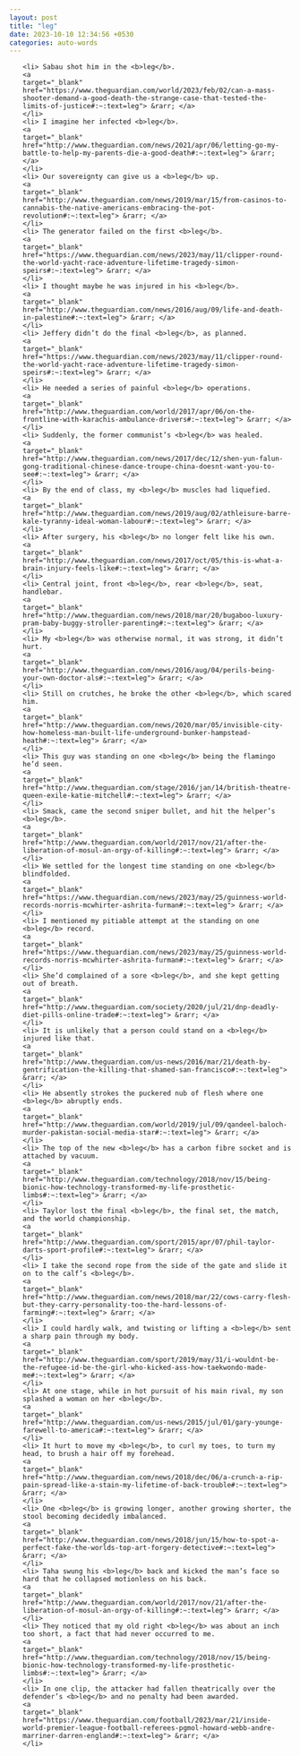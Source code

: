 ```yaml
---
layout: post
title: "leg"
date: 2023-10-10 12:34:56 +0530
categories: auto-words
---
```

<ol>

    <li> Sabau shot him in the <b>leg</b>.
    <a 
    target="_blank" 
    href="https://www.theguardian.com/world/2023/feb/02/can-a-mass-shooter-demand-a-good-death-the-strange-case-that-tested-the-limits-of-justice#:~:text=leg"> &rarr; </a>
    </li>
    <li> I imagine her infected <b>leg</b>.
    <a 
    target="_blank" 
    href="http://www.theguardian.com/news/2021/apr/06/letting-go-my-battle-to-help-my-parents-die-a-good-death#:~:text=leg"> &rarr; </a>
    </li>
    <li> Our sovereignty can give us a <b>leg</b> up.
    <a 
    target="_blank" 
    href="http://www.theguardian.com/news/2019/mar/15/from-casinos-to-cannabis-the-native-americans-embracing-the-pot-revolution#:~:text=leg"> &rarr; </a>
    </li>
    <li> The generator failed on the first <b>leg</b>.
    <a 
    target="_blank" 
    href="https://www.theguardian.com/news/2023/may/11/clipper-round-the-world-yacht-race-adventure-lifetime-tragedy-simon-speirs#:~:text=leg"> &rarr; </a>
    </li>
    <li> I thought maybe he was injured in his <b>leg</b>.
    <a 
    target="_blank" 
    href="http://www.theguardian.com/news/2016/aug/09/life-and-death-in-palestine#:~:text=leg"> &rarr; </a>
    </li>
    <li> Jeffery didn’t do the final <b>leg</b>, as planned.
    <a 
    target="_blank" 
    href="https://www.theguardian.com/news/2023/may/11/clipper-round-the-world-yacht-race-adventure-lifetime-tragedy-simon-speirs#:~:text=leg"> &rarr; </a>
    </li>
    <li> He needed a series of painful <b>leg</b> operations.
    <a 
    target="_blank" 
    href="http://www.theguardian.com/world/2017/apr/06/on-the-frontline-with-karachis-ambulance-drivers#:~:text=leg"> &rarr; </a>
    </li>
    <li> Suddenly, the former communist’s <b>leg</b> was healed.
    <a 
    target="_blank" 
    href="http://www.theguardian.com/news/2017/dec/12/shen-yun-falun-gong-traditional-chinese-dance-troupe-china-doesnt-want-you-to-see#:~:text=leg"> &rarr; </a>
    </li>
    <li> By the end of class, my <b>leg</b> muscles had liquefied.
    <a 
    target="_blank" 
    href="http://www.theguardian.com/news/2019/aug/02/athleisure-barre-kale-tyranny-ideal-woman-labour#:~:text=leg"> &rarr; </a>
    </li>
    <li> After surgery, his <b>leg</b> no longer felt like his own.
    <a 
    target="_blank" 
    href="http://www.theguardian.com/news/2017/oct/05/this-is-what-a-brain-injury-feels-like#:~:text=leg"> &rarr; </a>
    </li>
    <li> Central joint, front <b>leg</b>, rear <b>leg</b>, seat, handlebar.
    <a 
    target="_blank" 
    href="http://www.theguardian.com/news/2018/mar/20/bugaboo-luxury-pram-baby-buggy-stroller-parenting#:~:text=leg"> &rarr; </a>
    </li>
    <li> My <b>leg</b> was otherwise normal, it was strong, it didn’t hurt.
    <a 
    target="_blank" 
    href="http://www.theguardian.com/news/2016/aug/04/perils-being-your-own-doctor-als#:~:text=leg"> &rarr; </a>
    </li>
    <li> Still on crutches, he broke the other <b>leg</b>, which scared him.
    <a 
    target="_blank" 
    href="http://www.theguardian.com/news/2020/mar/05/invisible-city-how-homeless-man-built-life-underground-bunker-hampstead-heath#:~:text=leg"> &rarr; </a>
    </li>
    <li> This guy was standing on one <b>leg</b> being the flamingo he’d seen.
    <a 
    target="_blank" 
    href="http://www.theguardian.com/stage/2016/jan/14/british-theatre-queen-exile-katie-mitchell#:~:text=leg"> &rarr; </a>
    </li>
    <li> Smack, came the second sniper bullet, and hit the helper’s <b>leg</b>.
    <a 
    target="_blank" 
    href="http://www.theguardian.com/world/2017/nov/21/after-the-liberation-of-mosul-an-orgy-of-killing#:~:text=leg"> &rarr; </a>
    </li>
    <li> We settled for the longest time standing on one <b>leg</b> blindfolded.
    <a 
    target="_blank" 
    href="https://www.theguardian.com/news/2023/may/25/guinness-world-records-norris-mcwhirter-ashrita-furman#:~:text=leg"> &rarr; </a>
    </li>
    <li> I mentioned my pitiable attempt at the standing on one <b>leg</b> record.
    <a 
    target="_blank" 
    href="https://www.theguardian.com/news/2023/may/25/guinness-world-records-norris-mcwhirter-ashrita-furman#:~:text=leg"> &rarr; </a>
    </li>
    <li> She’d complained of a sore <b>leg</b>, and she kept getting out of breath.
    <a 
    target="_blank" 
    href="http://www.theguardian.com/society/2020/jul/21/dnp-deadly-diet-pills-online-trade#:~:text=leg"> &rarr; </a>
    </li>
    <li> It is unlikely that a person could stand on a <b>leg</b> injured like that.
    <a 
    target="_blank" 
    href="http://www.theguardian.com/us-news/2016/mar/21/death-by-gentrification-the-killing-that-shamed-san-francisco#:~:text=leg"> &rarr; </a>
    </li>
    <li> He absently strokes the puckered nub of flesh where one <b>leg</b> abruptly ends.
    <a 
    target="_blank" 
    href="http://www.theguardian.com/world/2019/jul/09/qandeel-baloch-murder-pakistan-social-media-star#:~:text=leg"> &rarr; </a>
    </li>
    <li> The top of the new <b>leg</b> has a carbon fibre socket and is attached by vacuum.
    <a 
    target="_blank" 
    href="http://www.theguardian.com/technology/2018/nov/15/being-bionic-how-technology-transformed-my-life-prosthetic-limbs#:~:text=leg"> &rarr; </a>
    </li>
    <li> Taylor lost the final <b>leg</b>, the final set, the match, and the world championship.
    <a 
    target="_blank" 
    href="http://www.theguardian.com/sport/2015/apr/07/phil-taylor-darts-sport-profile#:~:text=leg"> &rarr; </a>
    </li>
    <li> I take the second rope from the side of the gate and slide it on to the calf’s <b>leg</b>.
    <a 
    target="_blank" 
    href="http://www.theguardian.com/news/2018/mar/22/cows-carry-flesh-but-they-carry-personality-too-the-hard-lessons-of-farming#:~:text=leg"> &rarr; </a>
    </li>
    <li> I could hardly walk, and twisting or lifting a <b>leg</b> sent a sharp pain through my body.
    <a 
    target="_blank" 
    href="http://www.theguardian.com/sport/2019/may/31/i-wouldnt-be-the-refugee-id-be-the-girl-who-kicked-ass-how-taekwondo-made-me#:~:text=leg"> &rarr; </a>
    </li>
    <li> At one stage, while in hot pursuit of his main rival, my son splashed a woman on her <b>leg</b>.
    <a 
    target="_blank" 
    href="http://www.theguardian.com/us-news/2015/jul/01/gary-younge-farewell-to-america#:~:text=leg"> &rarr; </a>
    </li>
    <li> It hurt to move my <b>leg</b>, to curl my toes, to turn my head, to brush a hair off my forehead.
    <a 
    target="_blank" 
    href="http://www.theguardian.com/news/2018/dec/06/a-crunch-a-rip-pain-spread-like-a-stain-my-lifetime-of-back-trouble#:~:text=leg"> &rarr; </a>
    </li>
    <li> One <b>leg</b> is growing longer, another growing shorter, the stool becoming decidedly imbalanced.
    <a 
    target="_blank" 
    href="http://www.theguardian.com/news/2018/jun/15/how-to-spot-a-perfect-fake-the-worlds-top-art-forgery-detective#:~:text=leg"> &rarr; </a>
    </li>
    <li> Taha swung his <b>leg</b> back and kicked the man’s face so hard that he collapsed motionless on his back.
    <a 
    target="_blank" 
    href="http://www.theguardian.com/world/2017/nov/21/after-the-liberation-of-mosul-an-orgy-of-killing#:~:text=leg"> &rarr; </a>
    </li>
    <li> They noticed that my old right <b>leg</b> was about an inch too short, a fact that had never occurred to me.
    <a 
    target="_blank" 
    href="http://www.theguardian.com/technology/2018/nov/15/being-bionic-how-technology-transformed-my-life-prosthetic-limbs#:~:text=leg"> &rarr; </a>
    </li>
    <li> In one clip, the attacker had fallen theatrically over the defender’s <b>leg</b> and no penalty had been awarded.
    <a 
    target="_blank" 
    href="https://www.theguardian.com/football/2023/mar/21/inside-world-premier-league-football-referees-pgmol-howard-webb-andre-marriner-darren-england#:~:text=leg"> &rarr; </a>
    </li>